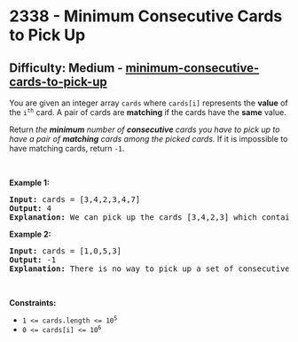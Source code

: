 <h1>2338 - Minimum Consecutive Cards to Pick Up</h1><h2>Difficulty: Medium - <a href="https://leetcode.com/problems/minimum-consecutive-cards-to-pick-up/">minimum-consecutive-cards-to-pick-up</a></h2><p>You are given an integer array <code>cards</code> where <code>cards[i]</code> represents the <strong>value</strong> of the <code>i<sup>th</sup></code> card. A pair of cards are <strong>matching</strong> if the cards have the <strong>same</strong> value.</p>

<p>Return<em> the <strong>minimum</strong> number of <strong>consecutive</strong> cards you have to pick up to have a pair of <strong>matching</strong> cards among the picked cards.</em> If it is impossible to have matching cards, return <code>-1</code>.</p>

<p>&nbsp;</p>
<p><strong class="example">Example 1:</strong></p>

<pre>
<strong>Input:</strong> cards = [3,4,2,3,4,7]
<strong>Output:</strong> 4
<strong>Explanation:</strong> We can pick up the cards [3,4,2,3] which contain a matching pair of cards with value 3. Note that picking up the cards [4,2,3,4] is also optimal.
</pre>

<p><strong class="example">Example 2:</strong></p>

<pre>
<strong>Input:</strong> cards = [1,0,5,3]
<strong>Output:</strong> -1
<strong>Explanation:</strong> There is no way to pick up a set of consecutive cards that contain a pair of matching cards.
</pre>

<p>&nbsp;</p>
<p><strong>Constraints:</strong></p>

<ul>
	<li><code>1 &lt;= cards.length &lt;= 10<sup>5</sup></code></li>
	<li><code>0 &lt;= cards[i] &lt;= 10<sup>6</sup></code></li>
</ul>
